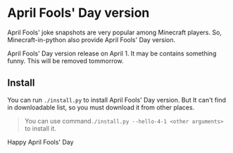 # April Fools' Day version
April Fools' joke snapshots are very popular among Minecraft players. 
So, Minecraft-in-python also provide April Fools' Day version.

April Fools' Day version release on April 1. It may be contains something funny. This will be removed tommorrow.

## Install
You can run `./install.py` to install April Fools' Day version. 
But It can't find in downloadable list, so you must download it from other places.

> You can use command`./install.py --hello-4-1 <other arguments>` to install it.

Happy April Fools' Day
